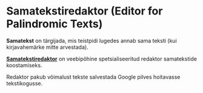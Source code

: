 # Samatekstiredaktor (Editor for Palindromic Texts)

**Samatekst** on tärgijada, mis teistpidi lugedes annab sama teksti (kui kirjavahemärke mitte arvestada).

**[Samatekstiredaktor](https://priitparmakson.github.io/Samatekstiredaktor)** on veebipõhine spetsialiseeritud redaktor samatekstide koostamiseks.

Redaktor pakub võimalust tekste salvestada Google pilves hoitavasse tekstikogusse.
